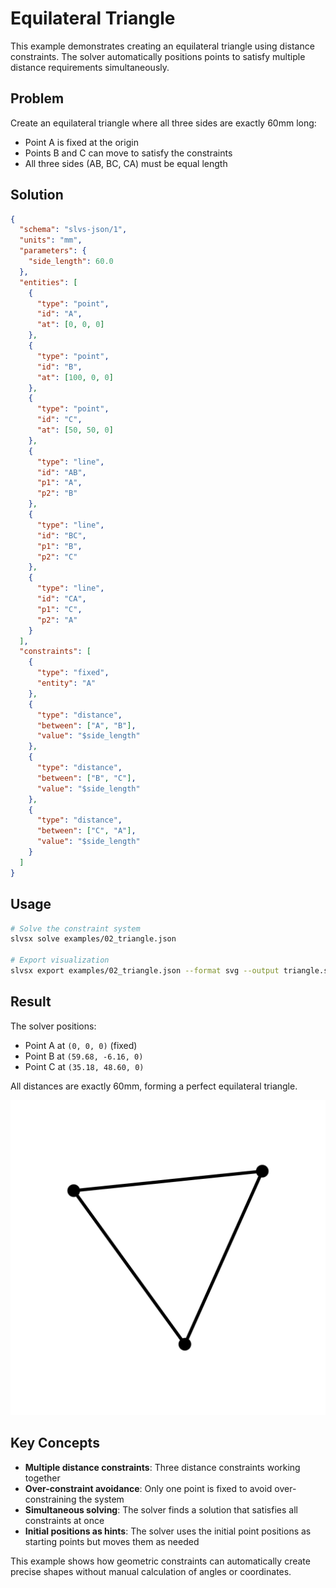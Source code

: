 # Equilateral Triangle

This example demonstrates creating an equilateral triangle using distance constraints. The solver automatically positions points to satisfy multiple distance requirements simultaneously.

## Problem

Create an equilateral triangle where all three sides are exactly 60mm long:
- Point A is fixed at the origin  
- Points B and C can move to satisfy the constraints
- All three sides (AB, BC, CA) must be equal length

## Solution

```json
{
  "schema": "slvs-json/1",
  "units": "mm",
  "parameters": {
    "side_length": 60.0
  },
  "entities": [
    {
      "type": "point",
      "id": "A",
      "at": [0, 0, 0]
    },
    {
      "type": "point",
      "id": "B", 
      "at": [100, 0, 0]
    },
    {
      "type": "point",
      "id": "C",
      "at": [50, 50, 0]
    },
    {
      "type": "line",
      "id": "AB",
      "p1": "A",
      "p2": "B"
    },
    {
      "type": "line",
      "id": "BC",
      "p1": "B",
      "p2": "C"
    },
    {
      "type": "line",
      "id": "CA",
      "p1": "C",
      "p2": "A"
    }
  ],
  "constraints": [
    {
      "type": "fixed",
      "entity": "A"
    },
    {
      "type": "distance",
      "between": ["A", "B"],
      "value": "$side_length"
    },
    {
      "type": "distance",
      "between": ["B", "C"],
      "value": "$side_length"
    },
    {
      "type": "distance",
      "between": ["C", "A"],
      "value": "$side_length"
    }
  ]
}
```

## Usage

```bash
# Solve the constraint system
slvsx solve examples/02_triangle.json

# Export visualization  
slvsx export examples/02_triangle.json --format svg --output triangle.svg
```

## Result

The solver positions:
- Point A at `(0, 0, 0)` (fixed)
- Point B at `(59.68, -6.16, 0)`  
- Point C at `(35.18, 48.60, 0)`

All distances are exactly 60mm, forming a perfect equilateral triangle.

![Equilateral Triangle](outputs/02_triangle.svg)

## Key Concepts

- **Multiple distance constraints**: Three distance constraints working together
- **Over-constraint avoidance**: Only one point is fixed to avoid over-constraining the system
- **Simultaneous solving**: The solver finds a solution that satisfies all constraints at once
- **Initial positions as hints**: The solver uses the initial point positions as starting points but moves them as needed

This example shows how geometric constraints can automatically create precise shapes without manual calculation of angles or coordinates.